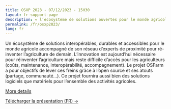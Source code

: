 ```yaml
---
title: OSXP 2023 - 07/12/2023 - 15H30
layout: fr-support-page
description: « l’ecosysteme de solutions ouvertes pour le monde agricole »
permalink: /fr/osxp2023/
lang: fr
---
```

<p class="text-gray">
    Un écosystème de solutions interopérables, durables et accessibles pour le monde agricole accompagné de son réseau d’experts de proximité pour ré-inventer l’agriculture de demain.
    L’innovation est aujourd’hui nécessaire pour réinventer l’agriculture mais reste difficile d’accès pour les agriculteurs (coûts, maintenance, interopérabilité, accompagnement). Le projet OSFarm a pour objectifs de lever ces freins grâce à l’open source et ses atouts (partage, communauté…). Ce projet fournira aussi bien des solutions logiciels que matériels pour l’ensemble des activités agricoles.
</p>
<p class="text-center">
  <a href="https://www.opensource-experience.com/event#conf-14008" target='_blank' class="btn btn-outline">More details</a>
</p>
<p class="text-center">
  <a href="/docs/OSFarm_OSXP_2023.pdf" target='_blank' class="btn btn-outline">Télécharger la présentation (FR) &rarr;</a>
</p>